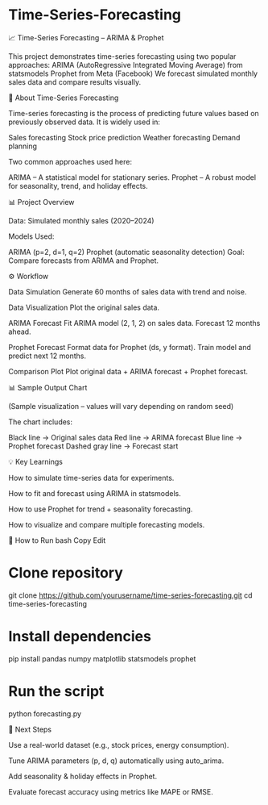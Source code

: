 # Time-Series-Forecasting

📈 Time-Series Forecasting – ARIMA & Prophet

This project demonstrates time-series forecasting using two popular approaches:
ARIMA (AutoRegressive Integrated Moving Average) from statsmodels
Prophet from Meta (Facebook)
We forecast simulated monthly sales data and compare results visually.

📌 About Time-Series Forecasting

Time-series forecasting is the process of predicting future values based on previously observed data. It is widely used in:

Sales forecasting
Stock price prediction
Weather forecasting
Demand planning

Two common approaches used here:

ARIMA – A statistical model for stationary series.
Prophet – A robust model for seasonality, trend, and holiday effects.

📊 Project Overview

Data: Simulated monthly sales (2020–2024)

Models Used:

ARIMA (p=2, d=1, q=2)
Prophet (automatic seasonality detection)
Goal: Compare forecasts from ARIMA and Prophet.

⚙️ Workflow

Data Simulation
Generate 60 months of sales data with trend and noise.

Data Visualization
Plot the original sales data.

ARIMA Forecast
Fit ARIMA model (2, 1, 2) on sales data.
Forecast 12 months ahead.

Prophet Forecast
Format data for Prophet (ds, y format).
Train model and predict next 12 months.

Comparison Plot
Plot original data + ARIMA forecast + Prophet forecast.

📊 Sample Output Chart

(Sample visualization – values will vary depending on random seed)

The chart includes:

Black line → Original sales data
Red line → ARIMA forecast
Blue line → Prophet forecast
Dashed gray line → Forecast start

💡 Key Learnings

How to simulate time-series data for experiments.

How to fit and forecast using ARIMA in statsmodels.

How to use Prophet for trend + seasonality forecasting.

How to visualize and compare multiple forecasting models.

📌 How to Run
bash
Copy
Edit
# Clone repository
git clone https://github.com/yourusername/time-series-forecasting.git
cd time-series-forecasting

# Install dependencies
pip install pandas numpy matplotlib statsmodels prophet

# Run the script
python forecasting.py

🔮 Next Steps

Use a real-world dataset (e.g., stock prices, energy consumption).

Tune ARIMA parameters (p, d, q) automatically using auto_arima.

Add seasonality & holiday effects in Prophet.

Evaluate forecast accuracy using metrics like MAPE or RMSE.
